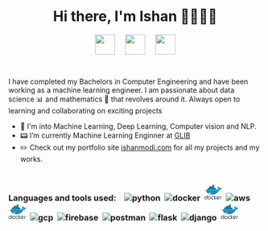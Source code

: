 <h1 align="center">Hi there, I'm Ishan 👋👨🏻‍💻</h1>
<p align="center">
    <a href="mailto:ishan.modi24@gmail.com" target="blank"><img align="center" src="https://www.pngrepo.com/png/223047/180/gmail.png" alt="" height="40" width="40" /></a>&nbsp;&nbsp;&nbsp;&nbsp;
    <a href="https://www.linkedin.com/in/ishan-modi-5765521a1/" target="blank"><img align="center" src="https://www.pngrepo.com/png/81143/180/linkedin.png" alt="" height="40" width="40" /></a>&nbsp;&nbsp;&nbsp;&nbsp;
    <a href="https://twitter.com/ishan_modi24" target="blank"><img align="center" src="https://seeklogo.com/images/T/twitter-2012-positive-logo-916EDF1309-seeklogo.com.png" alt="" height="40" width="40" /></a>
</p><br>

I have completed my Bachelors in Computer Engineering and have been working as a machine learning engineer. I am passionate about data science 📊 and mathematics 🧮 that revolves around it. Always open to learning and collaborating on exciting projects

- 🔭 I'm into Machine Learning, Deep Learning, Computer vision and NLP.
- 📟 I’m currently Machine Learning Enginner at [GLIB](https://glib.ai/)
- ✏️ Check out my portfolio site [ishanmodi.com](https://ishanmodi.ml) for all my projects and my works.<br><br>

<h3>Languages and tools used: &nbsp;&nbsp;
<img src="https://cdn.worldvectorlogo.com/logos/python-5.svg" alt="python" width="35" height="35"/>&nbsp;
<img src="https://opendatascience.com/wp-content/uploads/2019/01/PyTorch-632x300.png" alt="docker" width="60" height="35"/>&nbsp;
<img src="https://raw.githubusercontent.com/devicons/devicon/master/icons/docker/docker-original-wordmark.svg" alt="docker" width="35" height="35"/>&nbsp;
<img src="https://cdn.worldvectorlogo.com/logos/aws-2.svg" alt="aws" width="35" height="35"/>&nbsp;
<img src="https://raw.githubusercontent.com/devicons/devicon/master/icons/docker/docker-original-wordmark.svg" alt="docker" width="35" height="35"/>&nbsp;
<img src="https://cdn.worldvectorlogo.com/logos/google-cloud-1.svg" alt="gcp" width="35" height="35"/>&nbsp;
<img src="https://cdn.worldvectorlogo.com/logos/firebase-1.svg" alt="firebase" width="35" height="35"/>&nbsp;
<img src="https://cdn.worldvectorlogo.com/logos/postman.svg" alt="postman" width="35" height="35"/>&nbsp;
<img src="https://cdn.worldvectorlogo.com/logos/flask.svg" alt="flask" width="35" height="35"/>&nbsp;
<img src="https://cdn.worldvectorlogo.com/logos/django.svg" alt="django" width="35" height="35"/>&nbsp;
<img src="https://raw.githubusercontent.com/devicons/devicon/master/icons/docker/docker-original-wordmark.svg" alt="docker" width="35" height="35"/>&nbsp;
</h3>
